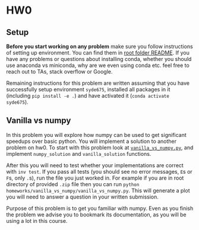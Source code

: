 # HW0

## Setup

**Before you start working on any problem** make sure you follow instructions of setting up environment. You can find them in [root folder README](../../README.md). If you have any problems or questions about installing conda, whether you should use anaconda vs miniconda, why are we even using conda etc. feel free to reach out to TAs, stack overflow or Google.

Remaining instructions for this problem are written assuming that you have successfully setup environment `syde675`, installed all packages in it (including `pip install -e .`) and have activated it (`conda activate syde675`).

## Vanilla vs numpy

In this problem you will explore how numpy can be used to get significant speedups over basic python.
You will implement a solution to another problem on hw0.
To start with this problem look at [`vanilla_vs_numpy.py`](./vanilla_vs_numpy.py), and implement `numpy_solution` and `vanilla_solution` functions.

After this you will need to test whether your implementations are correct with `inv test`.
If you pass all tests (you should see no error messages, `E`s or `F`s, only `.`s), run the file you just worked in. For example if you are in root directory of provided `.zip` file then you can run `python homeworks/vanilla_vs_numpy/vanilla_vs_numpy.py`. This will generate a plot you will need to answer a question in your written submission.

Purpose of this problem is to get you familiar with numpy.
Even as you finish the problem we advise you to bookmark its documentation, as you will be using a lot in this course.
